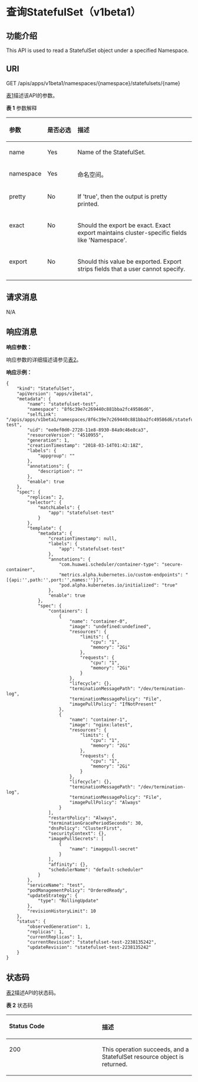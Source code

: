 # 查询StatefulSet（v1beta1）<a name="cci_02_0038"></a>

## 功能介绍<a name="zh-cn_topic_0091433690_section15132207"></a>

This API is used to read a StatefulSet object under a specified Namespace.

## URI<a name="zh-cn_topic_0091433690_section1972143"></a>

GET /apis/apps/v1beta1/namespaces/\{namespace\}/statefulsets/\{name\}

[表1](#zh-cn_topic_0091433690_d0e38675)描述该API的参数。

**表 1**  参数解释

<a name="zh-cn_topic_0091433690_d0e38675"></a>
<table><thead align="left"><tr id="zh-cn_topic_0091433690_row60367007"><th class="cellrowborder" valign="top" width="20.407959204079592%" id="mcps1.2.4.1.1"><p id="zh-cn_topic_0091433690_p65652297517"><a name="zh-cn_topic_0091433690_p65652297517"></a><a name="zh-cn_topic_0091433690_p65652297517"></a>参数</p>
</th>
<th class="cellrowborder" valign="top" width="16.328367163283673%" id="mcps1.2.4.1.2"><p id="zh-cn_topic_0091433690_p165661629135114"><a name="zh-cn_topic_0091433690_p165661629135114"></a><a name="zh-cn_topic_0091433690_p165661629135114"></a>是否必选</p>
</th>
<th class="cellrowborder" valign="top" width="63.26367363263674%" id="mcps1.2.4.1.3"><p id="zh-cn_topic_0091433690_p14567629115114"><a name="zh-cn_topic_0091433690_p14567629115114"></a><a name="zh-cn_topic_0091433690_p14567629115114"></a>描述</p>
</th>
</tr>
</thead>
<tbody><tr id="zh-cn_topic_0091433690_row35644311"><td class="cellrowborder" valign="top" width="20.407959204079592%" headers="mcps1.2.4.1.1 "><p id="zh-cn_topic_0091433690_p1508084"><a name="zh-cn_topic_0091433690_p1508084"></a><a name="zh-cn_topic_0091433690_p1508084"></a>name</p>
</td>
<td class="cellrowborder" valign="top" width="16.328367163283673%" headers="mcps1.2.4.1.2 "><p id="zh-cn_topic_0091433690_p55045998"><a name="zh-cn_topic_0091433690_p55045998"></a><a name="zh-cn_topic_0091433690_p55045998"></a>Yes</p>
</td>
<td class="cellrowborder" valign="top" width="63.26367363263674%" headers="mcps1.2.4.1.3 "><p id="zh-cn_topic_0091433690_p29540844"><a name="zh-cn_topic_0091433690_p29540844"></a><a name="zh-cn_topic_0091433690_p29540844"></a>Name of the StatefulSet.</p>
</td>
</tr>
<tr id="zh-cn_topic_0091433690_row64541008"><td class="cellrowborder" valign="top" width="20.407959204079592%" headers="mcps1.2.4.1.1 "><p id="zh-cn_topic_0091433690_p60439184"><a name="zh-cn_topic_0091433690_p60439184"></a><a name="zh-cn_topic_0091433690_p60439184"></a>namespace</p>
</td>
<td class="cellrowborder" valign="top" width="16.328367163283673%" headers="mcps1.2.4.1.2 "><p id="zh-cn_topic_0091433690_p63735753"><a name="zh-cn_topic_0091433690_p63735753"></a><a name="zh-cn_topic_0091433690_p63735753"></a>Yes</p>
</td>
<td class="cellrowborder" valign="top" width="63.26367363263674%" headers="mcps1.2.4.1.3 "><p id="zh-cn_topic_0079615000_p8332925"><a name="zh-cn_topic_0079615000_p8332925"></a><a name="zh-cn_topic_0079615000_p8332925"></a>命名空间。</p>
</td>
</tr>
<tr id="zh-cn_topic_0091433690_row24030130"><td class="cellrowborder" valign="top" width="20.407959204079592%" headers="mcps1.2.4.1.1 "><p id="zh-cn_topic_0091433690_p283486"><a name="zh-cn_topic_0091433690_p283486"></a><a name="zh-cn_topic_0091433690_p283486"></a>pretty</p>
</td>
<td class="cellrowborder" valign="top" width="16.328367163283673%" headers="mcps1.2.4.1.2 "><p id="zh-cn_topic_0091433690_p22962431"><a name="zh-cn_topic_0091433690_p22962431"></a><a name="zh-cn_topic_0091433690_p22962431"></a>No</p>
</td>
<td class="cellrowborder" valign="top" width="63.26367363263674%" headers="mcps1.2.4.1.3 "><p id="zh-cn_topic_0091433690_p48017661"><a name="zh-cn_topic_0091433690_p48017661"></a><a name="zh-cn_topic_0091433690_p48017661"></a>If 'true', then the output is pretty printed.</p>
</td>
</tr>
<tr id="zh-cn_topic_0091433690_row29505770"><td class="cellrowborder" valign="top" width="20.407959204079592%" headers="mcps1.2.4.1.1 "><p id="zh-cn_topic_0091433690_p41157182"><a name="zh-cn_topic_0091433690_p41157182"></a><a name="zh-cn_topic_0091433690_p41157182"></a>exact</p>
</td>
<td class="cellrowborder" valign="top" width="16.328367163283673%" headers="mcps1.2.4.1.2 "><p id="zh-cn_topic_0091433690_p45397409"><a name="zh-cn_topic_0091433690_p45397409"></a><a name="zh-cn_topic_0091433690_p45397409"></a>No</p>
</td>
<td class="cellrowborder" valign="top" width="63.26367363263674%" headers="mcps1.2.4.1.3 "><p id="zh-cn_topic_0091433690_p53311550"><a name="zh-cn_topic_0091433690_p53311550"></a><a name="zh-cn_topic_0091433690_p53311550"></a>Should the export be exact. Exact export maintains cluster-specific fields like 'Namespace'.</p>
</td>
</tr>
<tr id="zh-cn_topic_0091433690_row10041905"><td class="cellrowborder" valign="top" width="20.407959204079592%" headers="mcps1.2.4.1.1 "><p id="zh-cn_topic_0091433690_p8087957"><a name="zh-cn_topic_0091433690_p8087957"></a><a name="zh-cn_topic_0091433690_p8087957"></a>export</p>
</td>
<td class="cellrowborder" valign="top" width="16.328367163283673%" headers="mcps1.2.4.1.2 "><p id="zh-cn_topic_0091433690_p51144774"><a name="zh-cn_topic_0091433690_p51144774"></a><a name="zh-cn_topic_0091433690_p51144774"></a>No</p>
</td>
<td class="cellrowborder" valign="top" width="63.26367363263674%" headers="mcps1.2.4.1.3 "><p id="zh-cn_topic_0091433690_p49085995"><a name="zh-cn_topic_0091433690_p49085995"></a><a name="zh-cn_topic_0091433690_p49085995"></a>Should this value be exported. Export strips fields that a user cannot specify.</p>
</td>
</tr>
</tbody>
</table>

## 请求消息<a name="zh-cn_topic_0091433690_section17749294"></a>

N/A

## 响应消息<a name="zh-cn_topic_0091433690_section25525926"></a>

**响应参数：**

响应参数的详细描述请参见[表2](创建StatefulSet（v1beta1）.md#zh-cn_topic_0091433687_d0e37568)。

**响应示例：**

```
{
    "kind": "StatefulSet", 
    "apiVersion": "apps/v1beta1", 
    "metadata": {
        "name": "statefulset-test", 
        "namespace": "8f6c39e7c269440c881bba2fc49586d6", 
        "selfLink": "/apis/apps/v1beta1/namespaces/8f6c39e7c269440c881bba2fc49586d6/statefulsets/statefulset-test", 
        "uid": "ee0ef0d0-2728-11e8-8930-84a9c46e8ca3", 
        "resourceVersion": "4510955", 
        "generation": 1, 
        "creationTimestamp": "2018-03-14T01:42:18Z", 
        "labels": {
            "appgroup": ""
        }, 
        "annotations": {
            "description": ""
        }, 
        "enable": true
    }, 
    "spec": {
        "replicas": 2, 
        "selector": {
            "matchLabels": {
                "app": "statefulset-test"
            }
        }, 
        "template": {
            "metadata": {
                "creationTimestamp": null, 
                "labels": {
                    "app": "statefulset-test"
                }, 
                "annotations": {
                    "com.huawei.scheduler/container-type": "secure-container", 
                    "metrics.alpha.kubernetes.io/custom-endpoints": "[{api:'',path:'',port:'',names:''}]", 
                    "pod.alpha.kubernetes.io/initialized": "true"
                }, 
                "enable": true
            }, 
            "spec": {
                "containers": [
                    {
                        "name": "container-0", 
                        "image": "undefined:undefined", 
                        "resources": {
                            "limits": {
                                "cpu": "1", 
                                "memory": "2Gi"
                            }, 
                            "requests": {
                                "cpu": "1", 
                                "memory": "2Gi"
                            }
                        }, 
                        "lifecycle": {}, 
                        "terminationMessagePath": "/dev/termination-log", 
                        "terminationMessagePolicy": "File", 
                        "imagePullPolicy": "IfNotPresent"
                    }, 
                    {
                        "name": "container-1", 
                        "image": "nginx:latest", 
                        "resources": {
                            "limits": {
                                "cpu": "1", 
                                "memory": "2Gi"
                            }, 
                            "requests": {
                                "cpu": "1", 
                                "memory": "2Gi"
                            }
                        }, 
                        "lifecycle": {}, 
                        "terminationMessagePath": "/dev/termination-log", 
                        "terminationMessagePolicy": "File", 
                        "imagePullPolicy": "Always"
                    }
                ], 
                "restartPolicy": "Always", 
                "terminationGracePeriodSeconds": 30, 
                "dnsPolicy": "ClusterFirst", 
                "securityContext": {}, 
                "imagePullSecrets": [
                    {
                        "name": "imagepull-secret"
                    }
                ], 
                "affinity": {}, 
                "schedulerName": "default-scheduler"
            }
        }, 
        "serviceName": "test", 
        "podManagementPolicy": "OrderedReady", 
        "updateStrategy": {
            "type": "RollingUpdate"
        }, 
        "revisionHistoryLimit": 10
    }, 
    "status": {
        "observedGeneration": 1, 
        "replicas": 1, 
        "currentReplicas": 1, 
        "currentRevision": "statefulset-test-2238135242", 
        "updateRevision": "statefulset-test-2238135242"
    }
}
```

## 状态码<a name="zh-cn_topic_0091433690_section28406742"></a>

[表2](#zh-cn_topic_0091433690_d0e38773)描述API的状态码。

**表 2**  状态码

<a name="zh-cn_topic_0091433690_d0e38773"></a>
<table><thead align="left"><tr id="zh-cn_topic_0091433690_row48797355"><th class="cellrowborder" valign="top" width="50%" id="mcps1.2.3.1.1"><p id="zh-cn_topic_0091433690_p60271674"><a name="zh-cn_topic_0091433690_p60271674"></a><a name="zh-cn_topic_0091433690_p60271674"></a>Status Code</p>
</th>
<th class="cellrowborder" valign="top" width="50%" id="mcps1.2.3.1.2"><p id="zh-cn_topic_0091433690_p50167450"><a name="zh-cn_topic_0091433690_p50167450"></a><a name="zh-cn_topic_0091433690_p50167450"></a>描述</p>
</th>
</tr>
</thead>
<tbody><tr id="zh-cn_topic_0091433690_row37031667"><td class="cellrowborder" valign="top" width="50%" headers="mcps1.2.3.1.1 "><p id="zh-cn_topic_0091433690_p46775020"><a name="zh-cn_topic_0091433690_p46775020"></a><a name="zh-cn_topic_0091433690_p46775020"></a>200</p>
</td>
<td class="cellrowborder" valign="top" width="50%" headers="mcps1.2.3.1.2 "><p id="zh-cn_topic_0091433690_p30680237"><a name="zh-cn_topic_0091433690_p30680237"></a><a name="zh-cn_topic_0091433690_p30680237"></a>This operation succeeds, and a StatefulSet resource object is returned.</p>
</td>
</tr>
</tbody>
</table>


